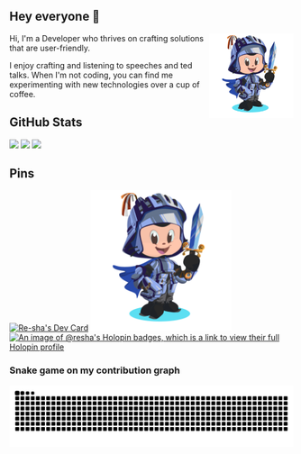 ## Hey everyone 👋
<img align="right" width="150" height="150" margin-bottom="200" src="https://github.com/re-sha/re-sha/blob/main/girl.gif" alt="octogirl gif"></a>
Hi, I'm a Developer who thrives on crafting solutions that are user-friendly.

I enjoy crafting and listening to speeches and ted talks.
When I'm not coding, you can find me experimenting with new technologies over a cup of coffee.

## GitHub Stats

<img src="https://github-readme-streak-stats.herokuapp.com?user=re-sha&theme=python-dark&border_radius=10" width="700">

<img src="https://github-profile-trophy.vercel.app/?username=re-sha&theme=onestar&title=-Stars,-Experience,-Reviews&column=-1&margin-w=37&no-bg=false">

<img src="https://github-readme-stats.vercel.app/api?username=re-sha&show=discussions_answered,prs_merged_percentage&hide=stars,issues&theme=holi&show_icons=true" width="700">


## Pins

<!-- DailyDev card -->
<a href="https://app.daily.dev/re_sha"><img src="https://api.daily.dev/devcards/v2/QtEgpcqnUpXa1J3rXlOLA.png?type=default&r=cv1" width="250" alt="Re-sha's Dev Card"/></a>
<img display="flex" width="250" height="250" src="https://github.com/re-sha/re-sha/blob/main/girl.gif" alt="octogirl gif"></a>
[![An image of @resha's Holopin badges, which is a link to view their full Holopin profile](https://holopin.me/resha)](https://holopin.io/@resha)


### Snake game on my contribution graph
![GitHub Snake](https://raw.githubusercontent.com/re-sha/re-sha/output/github-snake.svg)
